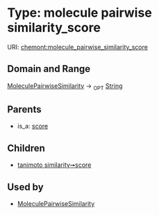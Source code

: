 
# Type: molecule pairwise similarity_score




URI: [chemont:molecule_pairwise_similarity_score](https://w3id.org/chemont/molecule_pairwise_similarity_score)


## Domain and Range

[MoleculePairwiseSimilarity](MoleculePairwiseSimilarity.md) ->  <sub>OPT</sub> [String](types/String.md)

## Parents

 *  is_a: [score](score.md)

## Children

 *  [tanimoto similarity➞score](tanimoto_similarity_score.md)

## Used by

 * [MoleculePairwiseSimilarity](MoleculePairwiseSimilarity.md)
